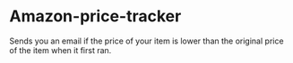 # Amazon-price-tracker
Sends you an email if the price of your item is lower than the original price of the item when it first ran.
